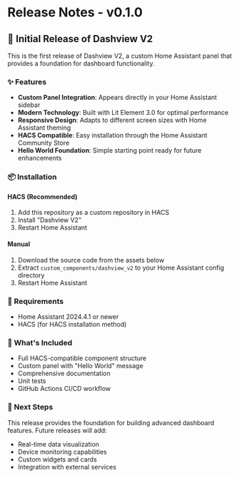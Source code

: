 # Release Notes - v0.1.0

## 🎉 Initial Release of Dashview V2

This is the first release of Dashview V2, a custom Home Assistant panel that provides a foundation for dashboard functionality.

### ✨ Features

- **Custom Panel Integration**: Appears directly in your Home Assistant sidebar
- **Modern Technology**: Built with Lit Element 3.0 for optimal performance  
- **Responsive Design**: Adapts to different screen sizes with Home Assistant theming
- **HACS Compatible**: Easy installation through the Home Assistant Community Store
- **Hello World Foundation**: Simple starting point ready for future enhancements

### 📦 Installation

#### HACS (Recommended)
1. Add this repository as a custom repository in HACS
2. Install "Dashview V2" 
3. Restart Home Assistant

#### Manual
1. Download the source code from the assets below
2. Extract `custom_components/dashview_v2` to your Home Assistant config directory
3. Restart Home Assistant

### 🔧 Requirements

- Home Assistant 2024.4.1 or newer
- HACS (for HACS installation method)

### 📝 What's Included

- Full HACS-compatible component structure
- Custom panel with "Hello World" message
- Comprehensive documentation
- Unit tests
- GitHub Actions CI/CD workflow

### 🚀 Next Steps

This release provides the foundation for building advanced dashboard features. Future releases will add:
- Real-time data visualization
- Device monitoring capabilities
- Custom widgets and cards
- Integration with external services